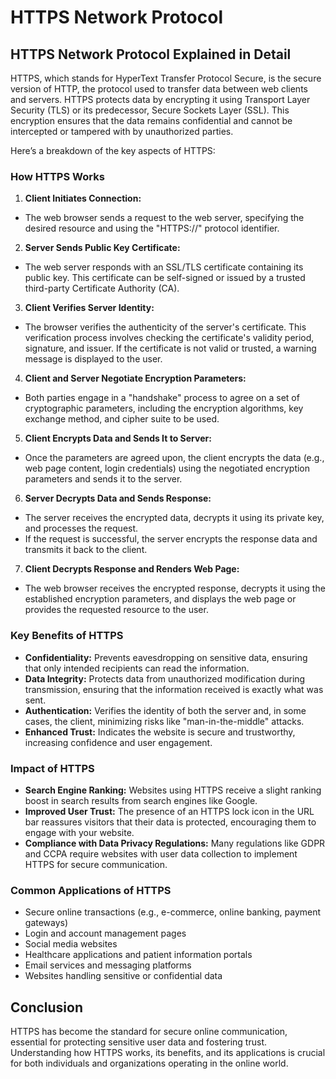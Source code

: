 # HTTPS Network Protocol

## HTTPS Network Protocol Explained in Detail

HTTPS, which stands for HyperText Transfer Protocol Secure, is the secure version of HTTP, the protocol used to transfer data between web clients and servers. HTTPS protects data by encrypting it using Transport Layer Security (TLS) or its predecessor, Secure Sockets Layer (SSL). This encryption ensures that the data remains confidential and cannot be intercepted or tampered with by unauthorized parties.

Here’s a breakdown of the key aspects of HTTPS:

### How HTTPS Works

1. **Client Initiates Connection:** 
 - The web browser sends a request to the web server, specifying the desired resource and using the \"HTTPS://\" protocol identifier.
2. **Server Sends Public Key Certificate:** 
 - The web server responds with an SSL/TLS certificate containing its public key. This certificate can be self-signed or issued by a trusted third-party Certificate Authority (CA).
3. **Client Verifies Server Identity:** 
 - The browser verifies the authenticity of the server's certificate. This verification process involves checking the certificate's validity period, signature, and issuer. If the certificate is not valid or trusted, a warning message is displayed to the user.
4. **Client and Server Negotiate Encryption Parameters:** 
 - Both parties engage in a \"handshake\" process to agree on a set of cryptographic parameters, including the encryption algorithms, key exchange method, and cipher suite to be used.
5. **Client Encrypts Data and Sends It to Server:** 
 - Once the parameters are agreed upon, the client encrypts the data (e.g., web page content, login credentials) using the negotiated encryption parameters and sends it to the server.
6. **Server Decrypts Data and Sends Response:** 
 - The server receives the encrypted data, decrypts it using its private key, and processes the request. 
 - If the request is successful, the server encrypts the response data and transmits it back to the client.
7. **Client Decrypts Response and Renders Web Page:** 
 - The web browser receives the encrypted response, decrypts it using the established encryption parameters, and displays the web page or provides the requested resource to the user.


### Key Benefits of HTTPS 

- **Confidentiality:** Prevents eavesdropping on sensitive data, ensuring that only intended recipients can read the information.
- **Data Integrity:** Protects data from unauthorized modification during transmission, ensuring that the information received is exactly what was sent.
- **Authentication:** Verifies the identity of both the server and, in some cases, the client, minimizing risks like \"man-in-the-middle\" attacks.
- **Enhanced Trust:** Indicates the website is secure and trustworthy, increasing confidence and user engagement.

### Impact of HTTPS 

- **Search Engine Ranking:** Websites using HTTPS receive a slight ranking boost in search results from search engines like Google.
- **Improved User Trust:** The presence of an HTTPS lock icon in the URL bar reassures visitors that their data is protected, encouraging them to engage with your website.
- **Compliance with Data Privacy Regulations:** Many regulations like GDPR and CCPA require websites with user data collection to implement HTTPS for secure communication.


### Common Applications of HTTPS

- Secure online transactions (e.g., e-commerce, online banking, payment gateways)
- Login and account management pages
- Social media websites
- Healthcare applications and patient information portals
- Email services and messaging platforms
- Websites handling sensitive or confidential data


## Conclusion

HTTPS has become the standard for secure online communication, essential for protecting sensitive user data and fostering trust. Understanding how HTTPS works, its benefits, and its applications is crucial for both individuals and organizations operating in the online world.
